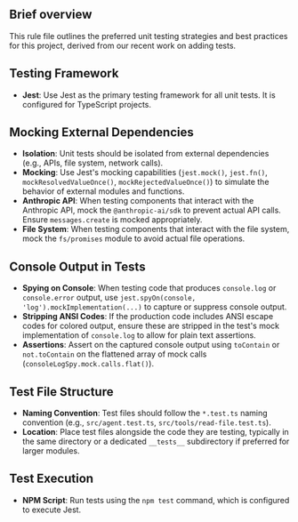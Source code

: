 ## Brief overview
This rule file outlines the preferred unit testing strategies and best practices for this project, derived from our recent work on adding tests.

## Testing Framework
- **Jest**: Use Jest as the primary testing framework for all unit tests. It is configured for TypeScript projects.

## Mocking External Dependencies
- **Isolation**: Unit tests should be isolated from external dependencies (e.g., APIs, file system, network calls).
- **Mocking**: Use Jest's mocking capabilities (`jest.mock()`, `jest.fn()`, `mockResolvedValueOnce()`, `mockRejectedValueOnce()`) to simulate the behavior of external modules and functions.
- **Anthropic API**: When testing components that interact with the Anthropic API, mock the `@anthropic-ai/sdk` to prevent actual API calls. Ensure `messages.create` is mocked appropriately.
- **File System**: When testing components that interact with the file system, mock the `fs/promises` module to avoid actual file operations.

## Console Output in Tests
- **Spying on Console**: When testing code that produces `console.log` or `console.error` output, use `jest.spyOn(console, 'log').mockImplementation(...)` to capture or suppress console output.
- **Stripping ANSI Codes**: If the production code includes ANSI escape codes for colored output, ensure these are stripped in the test's mock implementation of `console.log` to allow for plain text assertions.
- **Assertions**: Assert on the captured console output using `toContain` or `not.toContain` on the flattened array of mock calls (`consoleLogSpy.mock.calls.flat()`).

## Test File Structure
- **Naming Convention**: Test files should follow the `*.test.ts` naming convention (e.g., `src/agent.test.ts`, `src/tools/read-file.test.ts`).
- **Location**: Place test files alongside the code they are testing, typically in the same directory or a dedicated `__tests__` subdirectory if preferred for larger modules.

## Test Execution
- **NPM Script**: Run tests using the `npm test` command, which is configured to execute Jest.